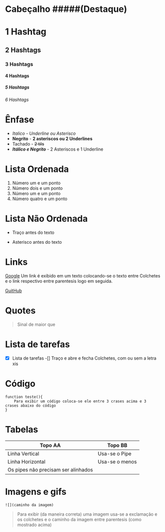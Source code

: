 # Cabeçalho #####(Destaque)
# 1 Hashtag
## 2 Hashtags
### 3 Hashtags
#### 4 Hashtags
##### 5 Hashtags
###### 6 Hashtags

# Ênfase
* *Italico* - _Underline ou Asterisco_
* **Negrito** - __2 asteriscos ou 2 Underlines__ 
* Tachado - ~~2 tils~~
* **_Itálico e Negrito_** - 2 Asteriscos e 1 Underline

# Lista Ordenada
1. Número um e um ponto
2. Número dois e um ponto
1. Número um e um ponto
4. Número quatro e um ponto

# Lista Não Ordenada
- Traço antes do texto
* Asterisco antes do texto

# Links
[Google](http://google.com) Um link é exibido em um texto colocando-se o texto entre Colchetes e o link respectivo entre parentesis logo em seguida.

[GuitHub](https://guithub.com)

# Quotes 
> Sinal de maior que

# Lista de tarefas
-[x] Lista de tarefas 
-[] Traço e abre e fecha Colchetes, com ou sem a letra xis

# Código
```
function teste(){
    Para exibir um código coloca-se ele entre 3 crases acima e 3 crases abaixo do código
}
```

# Tabelas
| Topo AA        | Topo BB       |
|----------------|---------------|
| Linha Vertical | Usa-se o Pipe |
| Linha Horizontal| Usa-se o menos |
| Os pipes não precisam ser alinhados||

# Imagens e gifs
```
![](caminho da imagem)
```
> Para exibir (da maneira correta) uma imagem usa-se a exclamação e os colchetes e o caminho da imagem entre parentesis (como mostrado acima)
